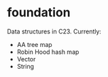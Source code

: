 # foundation
Data structures in C23. Currently:
* AA tree map
* Robin Hood hash map
* Vector
* String
